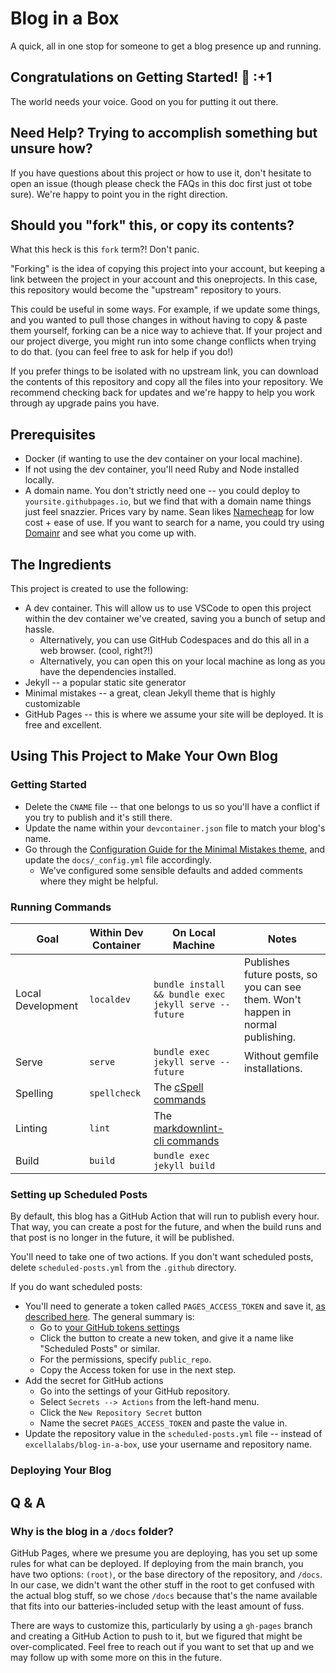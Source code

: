 # Blog in a Box

A quick, all in one stop for someone to get a blog presence up and running.

## Congratulations on Getting Started! :tada: :+1

The world needs your voice. Good on you for putting it out there.

## Need Help? Trying to accomplish something but unsure how?

If you have questions about this project or how to use it, don't hesitate to open an issue (though please check the FAQs in this doc first just ot tobe sure). We're happy to point you in the right direction.

## Should you "fork" this, or copy its contents?

What this heck is this `fork` term?! Don't panic.

"Forking" is the idea of copying this project into your account, but keeping a link between the project in your account and this oneprojects. In this case, this repository would become the "upstream" repository to yours.

This could be useful in some ways. For example, if we update some things, and you wanted to pull those changes in without having to copy & paste them yourself, forking can be a nice way to achieve that. If your project and our project diverge, you might run into some change conflicts when trying to do that. (you can feel free to ask for help if you do!)

If you prefer things to be isolated with no upstream link, you can download the contents of this repository and copy all the files into your repository. We recommend checking back for updates and we're happy to help you work through ay upgrade pains you have.

## Prerequisites

* Docker (if wanting to use the dev container on your local machine).
* If not using the dev container, you'll need Ruby and Node installed locally.
* A domain name. You don't strictly need one -- you could deploy to `yoursite.githubpages.io`, but we find that with a domain name things just feel snazzier. Prices vary by name. Sean likes [Namecheap](https://namecheap.com) for low cost + ease of use. If you want to search for a name, you could try using [Domainr](https://domainr.com) and see what you come up with.

## The Ingredients

This project is created to use the following:

* A dev container. This will allow us to use VSCode to open this project within the dev container we've created, saving you a bunch of setup and hassle.
  * Alternatively, you can use GitHub Codespaces and do this all in a web browser. (cool, right?!)
  * Alternatively, you can open this on your local machine as long as you have the dependencies installed.
* Jekyll -- a popular static site generator
* Minimal mistakes -- a great, clean Jekyll theme that is highly customizable
* GitHub Pages -- this is where we assume your site will be deployed. It is free and excellent.

## Using This Project to Make Your Own Blog

### Getting Started

* Delete the `CNAME` file -- that one belongs to us so you'll have a conflict if you try to publish and it's still there.
* Update the name within your `devcontainer.json` file to match your blog's name.
* Go through the [Configuration Guide for the Minimal Mistakes theme](https://mmistakes.github.io/minimal-mistakes/docs/configuration/), and update the `docs/_config.yml` file accordingly.
  * We've configured some sensible defaults and added comments where they might be helpful.

### Running Commands

| Goal | Within Dev Container | On Local Machine | Notes |
| ---- | -------------------- | ---------------- | ----- |
| Local Development | `localdev` | `bundle install && bundle exec jekyll serve --future` | Publishes future posts, so you can see them. Won't happen in normal publishing. |
| Serve | `serve` | `bundle exec jekyll serve --future` | Without gemfile installations.
| Spelling | `spellcheck` | The [cSpell commands](https://www.npmjs.com/package/cspell) | |
| Linting | `lint` | The [markdownlint-cli commands](https://github.com/igorshubovych/markdownlint-cli) | |
| Build | `build` | `bundle exec jekyll build` | |

### Setting up Scheduled Posts

By default, this blog has a GitHub Action that will run to publish every hour. That way, you can create a post for the future, and when the build runs and that post is no longer in the future, it will be published.

You'll need to take one of two actions. If you don't want scheduled posts, delete `scheduled-posts.yml` from the `.github` directory.

If you do want scheduled posts: 

* You'll need to generate a token called `PAGES_ACCESS_TOKEN` and save it, [as described here](https://seankilleen.com/2020/02/how-to-deploy-github-pages-on-a-schedule-to-publish-future-posts/). The general summary is:
  * Go to [your GitHub tokens settings](https://github.com/settings/tokens)
  * Click the button to create a new token, and give it a name like "Scheduled Posts" or similar.
  * For the permissions, specify `public_repo`.
  * Copy the Access token for use in the next step.
* Add the secret for GitHub actions
  * Go into the settings of your GitHub repository.
  * Select `Secrets --> Actions` from the left-hand menu.
  * Click the `New Repository Secret` button
  * Name the secret `PAGES_ACCESS_TOKEN` and paste the value in.
* Update the repository value in the `scheduled-posts.yml` file -- instead of `excellalabs/blog-in-a-box`, use your username and repository name.

### Deploying Your Blog

## Q & A

### Why is the blog in a `/docs` folder?

GitHub Pages, where we presume you are deploying, has you set up some rules for what can be deployed. If deploying from the main branch, you have two options: `(root)`, or the base directory of the repository, and `/docs`. In our case, we didn't want the other stuff in the root to get confused with the actual blog stuff, so we chose `/docs` because that's the name available that fits into our batteries-included setup with the least amount of fuss.

There are ways to customize this, particularly by using a `gh-pages` branch and creating a GitHub Action to push to it, but we figured that might be over-complicated. Feel free to reach out if you want to set that up and we may follow up with some more on this in the future.
